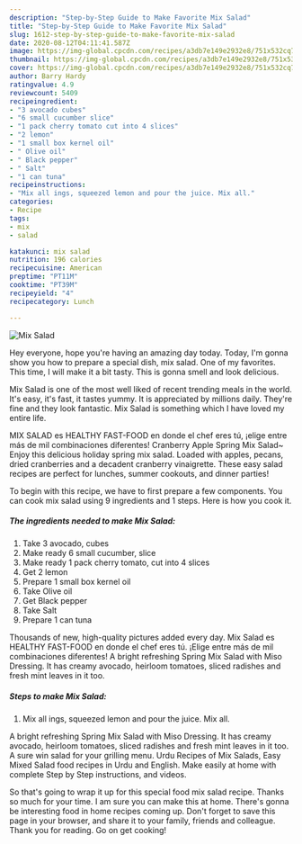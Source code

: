 ```yaml
---
description: "Step-by-Step Guide to Make Favorite Mix Salad"
title: "Step-by-Step Guide to Make Favorite Mix Salad"
slug: 1612-step-by-step-guide-to-make-favorite-mix-salad
date: 2020-08-12T04:11:41.587Z
image: https://img-global.cpcdn.com/recipes/a3db7e149e2932e8/751x532cq70/mix-salad-recipe-main-photo.jpg
thumbnail: https://img-global.cpcdn.com/recipes/a3db7e149e2932e8/751x532cq70/mix-salad-recipe-main-photo.jpg
cover: https://img-global.cpcdn.com/recipes/a3db7e149e2932e8/751x532cq70/mix-salad-recipe-main-photo.jpg
author: Barry Hardy
ratingvalue: 4.9
reviewcount: 5409
recipeingredient:
- "3 avocado cubes"
- "6 small cucumber slice"
- "1 pack cherry tomato cut into 4 slices"
- "2 lemon"
- "1 small box kernel oil"
- " Olive oil"
- " Black pepper"
- " Salt"
- "1 can tuna"
recipeinstructions:
- "Mix all ings, squeezed lemon and pour the juice. Mix all."
categories:
- Recipe
tags:
- mix
- salad

katakunci: mix salad 
nutrition: 196 calories
recipecuisine: American
preptime: "PT11M"
cooktime: "PT39M"
recipeyield: "4"
recipecategory: Lunch

---
```



![Mix Salad](https://img-global.cpcdn.com/recipes/a3db7e149e2932e8/751x532cq70/mix-salad-recipe-main-photo.jpg)

Hey everyone, hope you're having an amazing day today. Today, I'm gonna show you how to prepare a special dish, mix salad. One of my favorites. This time, I will make it a bit tasty. This is gonna smell and look delicious.

Mix Salad is one of the most well liked of recent trending meals in the world. It's easy, it's fast, it tastes yummy. It is appreciated by millions daily. They're fine and they look fantastic. Mix Salad is something which I have loved my entire life.

MIX SALAD es HEALTHY FAST-FOOD en donde el chef eres tú, ¡elige entre más de mil combinaciones diferentes! Cranberry Apple Spring Mix Salad~ Enjoy this delicious holiday spring mix salad. Loaded with apples, pecans, dried cranberries and a decadent cranberry vinaigrette. These easy salad recipes are perfect for lunches, summer cookouts, and dinner parties!


To begin with this recipe, we have to first prepare a few components. You can cook mix salad using 9 ingredients and 1 steps. Here is how you cook it.

<!--inarticleads1-->

##### The ingredients needed to make Mix Salad:

1. Take 3 avocado, cubes
1. Make ready 6 small cucumber, slice
1. Make ready 1 pack cherry tomato, cut into 4 slices
1. Get 2 lemon
1. Prepare 1 small box kernel oil
1. Take  Olive oil
1. Get  Black pepper
1. Take  Salt
1. Prepare 1 can tuna


Thousands of new, high-quality pictures added every day. Mix Salad es HEALTHY FAST-FOOD en donde el chef eres tú. ¡Elige entre más de mil combinaciones diferentes! A bright refreshing Spring Mix Salad with Miso Dressing. It has creamy avocado, heirloom tomatoes, sliced radishes and fresh mint leaves in it too. 

<!--inarticleads2-->

##### Steps to make Mix Salad:

1. Mix all ings, squeezed lemon and pour the juice. Mix all.


A bright refreshing Spring Mix Salad with Miso Dressing. It has creamy avocado, heirloom tomatoes, sliced radishes and fresh mint leaves in it too. A sure win salad for your grilling menu. Urdu Recipes of Mix Salads, Easy Mixed Salad food recipes in Urdu and English. Make easily at home with complete Step by Step instructions, and videos. 

So that's going to wrap it up for this special food mix salad recipe. Thanks so much for your time. I am sure you can make this at home. There's gonna be interesting food in home recipes coming up. Don't forget to save this page in your browser, and share it to your family, friends and colleague. Thank you for reading. Go on get cooking!
